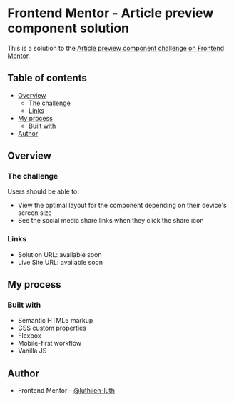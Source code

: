 # Frontend Mentor - Article preview component solution

This is a solution to the [Article preview component challenge on Frontend Mentor](https://www.frontendmentor.io/challenges/article-preview-component-dYBN_pYFT).

## Table of contents

- [Overview](#overview)
  - [The challenge](#the-challenge)
  - [Links](#links)
- [My process](#my-process)
  - [Built with](#built-with)
- [Author](#author)

## Overview

### The challenge

Users should be able to:

- View the optimal layout for the component depending on their device's screen size
- See the social media share links when they click the share icon

### Links

- Solution URL: available soon
- Live Site URL: available soon

## My process

### Built with

- Semantic HTML5 markup
- CSS custom properties
- Flexbox
- Mobile-first workflow
- Vanilla JS

## Author

- Frontend Mentor - [@luthiien-luth](https://www.frontendmentor.io/profile/luthiien-luth)
